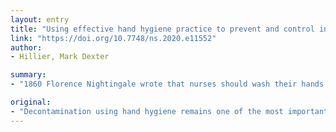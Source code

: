 ```yaml
---
layout: entry
title: "Using effective hand hygiene practice to prevent and control infection"
link: "https://doi.org/10.7748/ns.2020.e11552"
author:
- Hillier, Mark Dexter

summary:
- "1860 Florence Nightingale wrote that nurses should wash their hands frequently throughout the day. The COVID-19 pandemic has demonstrated effective hand hygiene is a vital intervention that can be used to prevent the spread of disease. This article details the correct procedure required for effective hand decontamination using alcohol-based hand gels and soap and water. It also outlines the differences between hand contamination and the complex factors that can interfere with hand hygiene compliance."

original:
- "Decontamination using hand hygiene remains one of the most important and effective methods for reducing healthcare-associated infections and cross-infection between patients. In 1860, Florence Nightingale wrote that nurses should wash their hands frequently throughout the day, demonstrating an early awareness of the effectiveness of this simple procedure. The COVID-19 pandemic has demonstrated that effectively applied hand hygiene is a vital intervention that can be used to prevent the spread of disease. This article details the correct procedure required for effective hand hygiene and emphasises the need for nurses to keep up to date with evidence-based guidelines. The article also outlines the differences between hand decontamination using alcohol-based hand gels and soap and water, and the complex factors that can interfere with effective hand hygiene compliance."
---
```


